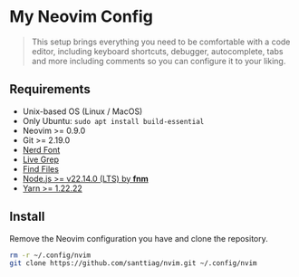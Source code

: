 # My Neovim Config
> This setup brings everything you need to be comfortable with a code editor, including keyboard shortcuts, debugger, autocomplete, tabs and more including comments so you can configure it to your liking.

## Requirements
- Unix-based OS (Linux / MacOS)
- Only Ubuntu: `sudo apt install build-essential` 
- Neovim >= 0.9.0
- Git >= 2.19.0 
- [Nerd Font](https://www.nerdfonts.com/)
- [Live Grep](https://github.com/BurntSushi/ripgrep)
- [Find Files](https://github.com/sharkdp/fd)
- [Node.js >= v22.14.0 (LTS) by **fnm**](https://nodejs.org/en/download)
- [Yarn >= 1.22.22](https://classic.yarnpkg.com/lang/en/docs/install/#windows-stable)

## Install
Remove the Neovim configuration you have and clone the repository.
```bash
rm -r ~/.config/nvim
git clone https://github.com/santtiag/nvim.git ~/.config/nvim
```
